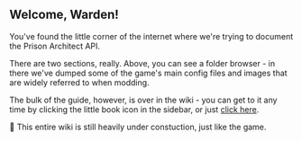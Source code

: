## Welcome, Warden!

You've found the little corner of the internet where we're trying to document the Prison Architect API.

There are two sections, really. Above, you can see a folder browser - in there we've dumped some of the game's main config files and images that are widely referred to when modding.

The bulk of the guide, however, is over in the wiki - you can get to it any time by clicking the little book icon in the sidebar, or just [click here](https://github.com/aubergine10/Prison-Architect-API/wiki).

:construction: This entire wiki is still heavily under constuction, just like the game.
